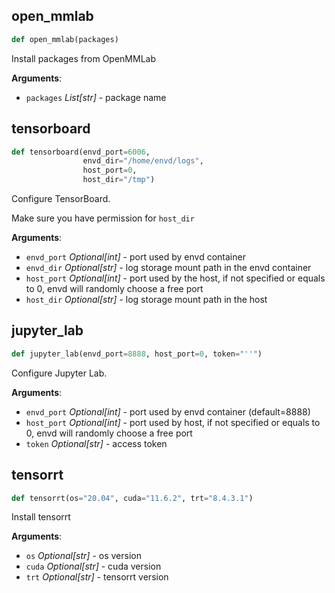 
## open\_mmlab

```python
def open_mmlab(packages)
```

Install packages from OpenMMLab

**Arguments**:

- `packages` _List[str]_ - package name



## tensorboard

```python
def tensorboard(envd_port=6006,
                envd_dir="/home/envd/logs",
                host_port=0,
                host_dir="/tmp")
```

Configure TensorBoard.

Make sure you have permission for `host_dir`

**Arguments**:

- `envd_port` _Optional[int]_ - port used by envd container
- `envd_dir` _Optional[str]_ - log storage mount path in the envd container
- `host_port` _Optional[int]_ - port used by the host, if not specified or equals to 0,
  envd will randomly choose a free port
- `host_dir` _Optional[str]_ - log storage mount path in the host


## jupyter\_lab

```python
def jupyter_lab(envd_port=8888, host_port=0, token="''")
```

Configure Jupyter Lab.

**Arguments**:

- `envd_port` _Optional[int]_ - port used by envd container (default=8888)
- `host_port` _Optional[int]_ - port used by host, if not specified or equals to 0,
  envd will randomly choose a free port
- `token` _Optional[str]_ - access token


## tensorrt

```python
def tensorrt(os="20.04", cuda="11.6.2", trt="8.4.3.1")
```

Install tensorrt

**Arguments**:

- `os` _Optional[str]_ - os version
- `cuda` _Optional[str]_ - cuda version
- `trt` _Optional[str]_ - tensorrt version

